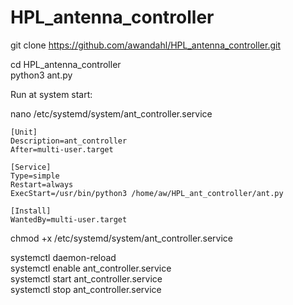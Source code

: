 # HPL_antenna_controller
 
 git clone https://github.com/awandahl/HPL_antenna_controller.git    
 
 cd HPL_antenna_controller    
 python3 ant.py    
 
 
Run at system start:    

 nano /etc/systemd/system/ant_controller.service    

```` 
[Unit]
Description=ant_controller
After=multi-user.target

[Service]
Type=simple
Restart=always
ExecStart=/usr/bin/python3 /home/aw/HPL_ant_controller/ant.py

[Install]
WantedBy=multi-user.target
````

chmod +x /etc/systemd/system/ant_controller.service    

systemctl daemon-reload    
systemctl enable ant_controller.service    
systemctl start ant_controller.service    
systemctl stop ant_controller.service    

